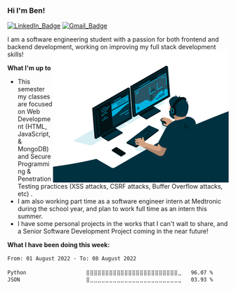 ### Hi I'm Ben!

[![LinkedIn_Badge](https://img.shields.io/badge/LinkedIn-0077B5?style=for-the-badge&logo=linkedin&logoColor=white)](https://www.linkedin.com/in/benjamin-mcdonald-196465192/)
[![Gmail_Badge](https://img.shields.io/badge/Gmail-D14836?style=for-the-badge&logo=gmail&logoColor=white)](mailto:benhmcd@gmail.com)

I am a software engineering student with a passion for both frontend and backend development, working on improving my full stack development skills!
<img align="right" alt="GIF" src="https://github.com/benhmcd/benhmcd/blob/main/profile_gif.gif" width="400" height="300" />

**What I'm up to**
- This semester my classes are focused on Web Development (HTML, JavaScript, & MongoDB) and Secure Programming & Penetration Testing practices (XSS attacks, CSRF attacks, Buffer Overflow attacks, etc) .
- I am also working part time as a software engineer intern at Medtronic during the school year, and plan to work full time as an intern this summer.
- I have some personal projects in the works that I can't wait to share, and a Senior Software Development Project coming in the near future!

**What I have been doing this week:**
<!--START_SECTION:waka-->

```text
From: 01 August 2022 - To: 08 August 2022

Python                   ⣿⣿⣿⣿⣿⣿⣿⣿⣿⣿⣿⣿⣿⣿⣿⣿⣿⣿⣿⣿⣿⣿⣿⣿⣀   96.07 %
JSON                     ⣿⣀⣀⣀⣀⣀⣀⣀⣀⣀⣀⣀⣀⣀⣀⣀⣀⣀⣀⣀⣀⣀⣀⣀⣀   03.93 %
```

<!--END_SECTION:waka-->
